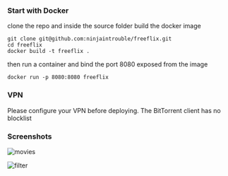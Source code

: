 ### Start with Docker
clone the repo and inside the source folder build the docker image

```
git clone git@github.com:ninjaintrouble/freeflix.git
cd freeflix
docker build -t freeflix .
```

then run a container and bind the port 8080 exposed from the image

```docker run -p 8080:8080 freeflix```

### VPN 

Please configure your VPN before deploying. The BitTorrent client has no blocklist

### Screenshots

![movies](/doc/screenshots/movies.png "Movies Dashboard")

![filter](/doc/screenshots/dialog.png "Advanced Filter")